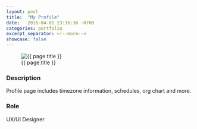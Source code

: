 ```yaml
---
layout: post
title:  "My Profile"
date:   2016-04-01 23:16:36 -0700
categories: portfolio
excerpt_separator: <!--more-->
showcase: false
---
```


<!--more-->

<figure>
  <img src="{{ site.url }}/assets/posts/{{ page.date | date: "%Y-%m-%d" }}-{{ page.title | slugify }}/my-profile.jpg" alt="{{ page.title }}">
  <figcaption>{{ page.title }}</figcaption>
</figure>

### Description

Profile page includes timezone information, schedules, org chart and more.

### Role

UX/UI Designer
